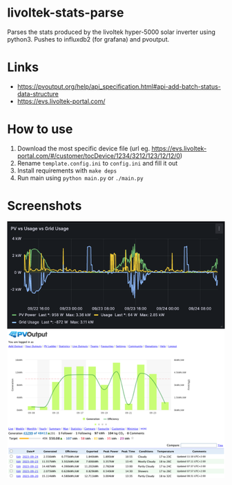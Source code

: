 # livoltek-stats-parse
Parses the stats produced by the livoltek hyper-5000 solar inverter using python3.
Pushes to influxdb2 (for grafana) and pvoutput.

# Links
- https://pvoutput.org/help/api_specification.html#api-add-batch-status-data-structure
- https://evs.livoltek-portal.com/

# How to use
1. Download the most specific device file (url eg. https://evs.livoltek-portal.com/#/customer/tocDevice/1234/3212/123/12/12/0)
2. Rename `template.config.ini` to `config.ini` and fill it out
3. Install requirements with `make deps`
4. Run main using `python main.py` or `./main.py`

# Screenshots
![alt text](grafana1.png "Grafana")
![alt text](pvoutput1.png "PVOutput")
